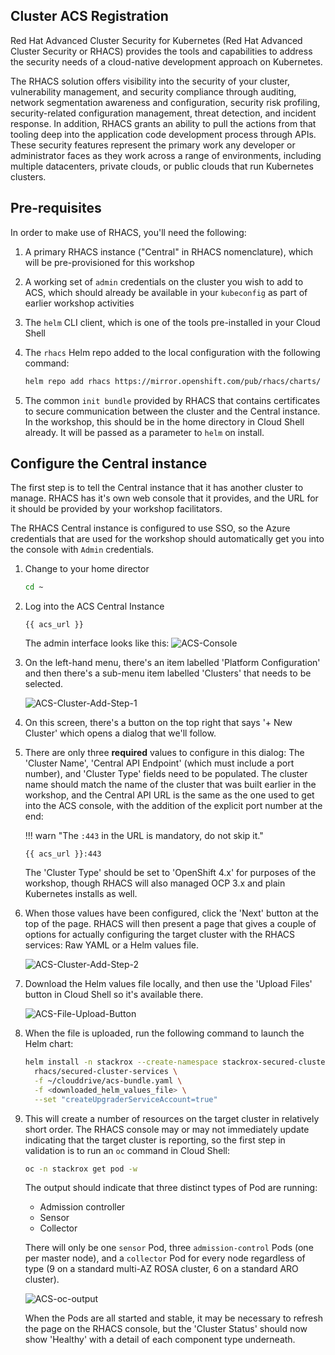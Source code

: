 ## Cluster ACS Registration

Red Hat Advanced Cluster Security for Kubernetes (Red Hat Advanced Cluster Security or RHACS) provides the tools and capabilities to address the security needs of a cloud-native development approach on Kubernetes.

The RHACS solution offers visibility into the security of your cluster, vulnerability management, and security compliance through auditing, network segmentation awareness and configuration, security risk profiling, security-related configuration management, threat detection, and incident response. In addition, RHACS grants an ability to pull the actions from that tooling deep into the application code development process through APIs.
These security features represent the primary work any developer or administrator faces as they work across a range of environments, including multiple datacenters, private clouds, or public clouds that run Kubernetes clusters.

## Pre-requisites

In order to make use of RHACS, you'll need the following:

1. A primary RHACS instance ("Central" in RHACS nomenclature), which will be pre-provisioned for this workshop
1. A working set of `admin` credentials on the cluster you wish to add to ACS, which should already be available in your `kubeconfig` as part of earlier workshop activities
1. The `helm` CLI client, which is one of the tools pre-installed in your Cloud Shell
1. The `rhacs` Helm repo added to the local configuration with the following command:

    ```bash
    helm repo add rhacs https://mirror.openshift.com/pub/rhacs/charts/
    ```

1. The common `init bundle` provided by RHACS that contains certificates to secure communication between the cluster and the Central instance. In the workshop, this should be in the home directory in Cloud Shell already. It will be passed as a parameter to `helm` on install.

## Configure the Central instance

The first step is to tell the Central instance that it has another cluster to manage. RHACS has it's own web console that it provides, and the URL for it should be provided by your workshop facilitators.

The RHACS Central instance is configured to use SSO, so the Azure credentials that are used for the workshop should automatically get you into the console with `Admin` credentials.

1. Change to your home director

    ```bash
    cd ~
    ```

1. Log into the ACS Central Instance

    ```
    {{ acs_url }}
    ```

    The admin interface looks like this: ![ACS-Console](acs-cluster-home.png)

1. On the left-hand menu, there's an item labelled 'Platform Configuration' and then there's a sub-menu item labelled 'Clusters' that needs to be selected.

    ![ACS-Cluster-Add-Step-1](acs-cluster-step-1.png)

1. On this screen, there's a button on the top right that says '+ New Cluster' which opens a dialog that we'll follow.

1. There are only three **required** values to configure in this dialog: The 'Cluster Name', 'Central API Endpoint' (which must include a port number), and 'Cluster Type' fields need to be populated. The cluster name should match the name of the cluster that was built earlier in the workshop, and the Central API URL is the same as the one used to get into the ACS console, with the addition of the explicit port number at the end:

    !!! warn "The `:443` in the URL is mandatory, do not skip it."

    ```
    {{ acs_url }}:443
    ```

    The 'Cluster Type' should be set to 'OpenShift 4.x' for purposes of the workshop, though RHACS will also managed OCP 3.x and plain Kubernetes installs as well.

1. When those values have been configured, click the 'Next' button at the top of the page. RHACS will then present a page that gives a couple of options for actually configuring the target cluster with the RHACS services: Raw YAML or a Helm values file.

    ![ACS-Cluster-Add-Step-2](acs-cluster-step-2.png)

1. Download the Helm values file locally, and then use the 'Upload Files' button in Cloud Shell so it's available there.

    ![ACS-File-Upload-Button](acs-upload.png)

1. When the file is uploaded, run the following command to launch the Helm chart:

    ```bash
    helm install -n stackrox --create-namespace stackrox-secured-cluster-services \
      rhacs/secured-cluster-services \
      -f ~/clouddrive/acs-bundle.yaml \
      -f <downloaded_helm_values_file> \
      --set "createUpgraderServiceAccount=true"
    ```

1. This will create a number of resources on the target cluster in relatively short order. The RHACS console may or may not immediately update indicating that the target cluster is reporting, so the first step in validation is to run an `oc` command in Cloud Shell:

    ```bash
    oc -n stackrox get pod -w
    ```

    The output should indicate that three distinct types of Pod are running:

    - Admission controller
    - Sensor
    - Collector

    There will only be one `sensor` Pod, three `admission-control` Pods (one per master node), and a `collector` Pod for every node regardless of type (9 on a standard multi-AZ ROSA cluster, 6 on a standard ARO cluster).

    ![ACS-oc-output](acs-oc-output.png)

    When the Pods are all started and stable, it may be necessary to refresh the page on the RHACS console, but the 'Cluster Status' should now show 'Healthy' with a detail of each component type underneath.




